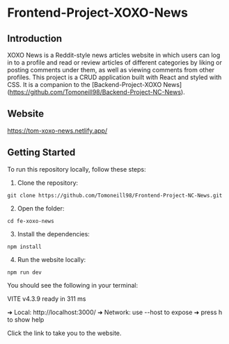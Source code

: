 # Frontend-Project-XOXO-News

## Introduction
XOXO News is a Reddit-style news articles website in which users can log in to a profile and read or review articles of different categories by liking or posting comments
under them, as well as viewing comments from other profiles. This project is a CRUD application built with React and styled with CSS. It is a companion to the
[Backend-Project-XOXO News] (https://github.com/Tomoneill98/Backend-Project-NC-News).

## Website
https://tom-xoxo-news.netlify.app/

## Getting Started
To run this repository locally, follow these steps:

1. Clone the repository:

```console
git clone https://github.com/Tomoneill98/Frontend-Project-NC-News.git
```

2. Open the folder:

```console
cd fe-xoxo-news
```

3. Install the dependencies:

```console
npm install
```

4. Run the website locally:

```console
npm run dev
```

You should see the following in your terminal:

 VITE v4.3.9  ready in 311 ms

  ➜  Local:   http://localhost:3000/
  ➜  Network: use --host to expose
  ➜  press h to show help

Click the link to take you to the website.
